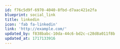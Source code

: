 ```yaml
---
id: f76c5d9f-6970-4040-8fbd-d7aac421e2fa
blueprint: social_link
title: linkedin
icon: 'fab fa-linkedin'
link: 'http://example.com/'
updated_by: f838babc-10da-44c6-bd2c-c28d8a011f8b
updated_at: 1717133916
---
```

